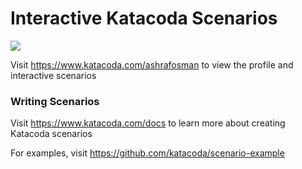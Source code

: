 # Interactive Katacoda Scenarios

[![](http://shields.katacoda.com/katacoda/ashrafosman/count.svg)](https://www.katacoda.com/ashrafosman "Get your profile on Katacoda.com")

Visit https://www.katacoda.com/ashrafosman to view the profile and interactive scenarios

### Writing Scenarios
Visit https://www.katacoda.com/docs to learn more about creating Katacoda scenarios

For examples, visit https://github.com/katacoda/scenario-example
